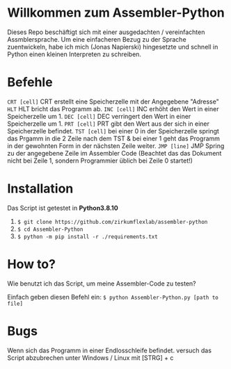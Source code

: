 # Willkommen zum Assembler-Python
Dieses Repo beschäftigt sich mit einer ausgedachten / vereinfachten Assmblersprache. Um eine einfacheren Bezug zu der Sprache zuentwickeln, habe ich mich (Jonas Napierski) hingesetzte und schnell in Python einen kleinen Interpreten zu schreiben.

# Befehle

``CRT [cell]``	CRT erstellt eine Speicherzelle  mit der Angegebene "Adresse"
``HLT`` HLT bricht das Programm ab.
``INC [cell]`` INC erhöht den Wert in einer Speicherzelle um 1.
``DEC [cell]`` DEC verringert den Wert in einer Speicherzelle um 1.
``PRT [cell]`` PRT gibt den Wert aus der sich in einer Speicherzelle befindet.
``TST [cell]`` bei einer 0 in der Speicherzelle springt das Prgamm in die 2 Zeile nach dem TST & bei einer  1 geht das Programm in der gewohnten Form in der nächsten Zeile weiter.
``JMP [line]`` JMP Spring zu der angegebene Zeile im Assembler Code (Beachtet das das Dokument nicht bei Zeile 1, sondern Programmier üblich bei Zeile 0 startet!)

# Installation 
Das Script ist getestet in **Python3.8.10**

1. ``$ git clone https://github.com/zirkumflexlab/assembler-python``
2. ``$ cd Assembler-Python``
3. ``$ python -m pip install -r ./requirements.txt`` 


# How to?
Wie benutzt ich das Script, um meine Assembler-Code zu testen?

Einfach geben diesen Befehl ein:
``$ python Assembler-Python.py [path to file]``


# Bugs
Wenn sich das Programm in einer Endlosschleife befindet. versuch das Script abzubrechen unter Windows / Linux  mit [STRG] + c 
